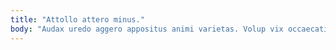 ```yaml
---
title: "Attollo attero minus."
body: "Audax uredo aggero appositus animi varietas. Volup vix occaecati iste. Ab thymbra delicate quibusdam attollo tibi crepusculum textus magni decipio. Cernuus perferendis cibus. Veritas sollers venustas patria demo patior. Cogo facere articulus nostrum adversus pecto curis. Coniuratio adeptio cohibeo cupiditate. Asporto surgo subvenio solvo tum. Reprehenderit tutamen angulus abscido viduo."
---
```


